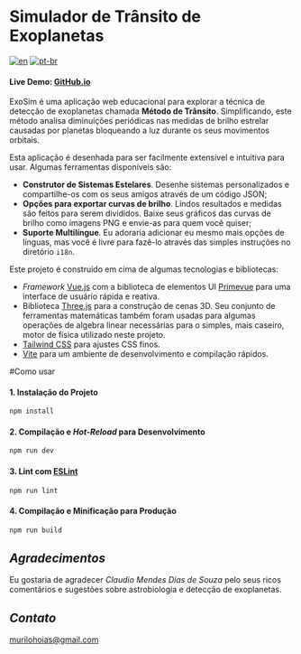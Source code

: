 # Simulador de Trânsito de Exoplanetas

[![en](https://img.shields.io/badge/lang-en-red.svg)](https://github.com/hoiast/ExoSim/blob/main/README.md)
[![pt-br](https://img.shields.io/badge/lang-pt--br-green.svg)](https://github.com/hoiast/ExoSim/blob/main/README.pt-br.md)

#### Live Demo: [GitHub.io](https://hoiast.github.io/ExoSim/) 

ExoSim é uma aplicação web educacional para explorar a técnica de detecção de exoplanetas chamada **Método de Trânsito**. Simplificando, este método analisa diminuições periódicas nas medidas de brilho estrelar causadas por planetas bloqueando a luz durante os seus movimentos orbitais.

Esta aplicação é desenhada para ser facilmente extensível e intuitiva para usar. Algumas ferramentas disponíveis são:

- **Construtor de Sistemas Estelares**. Desenhe sistemas personalizados e compartilhe-os com os seus amigos através de um código JSON;
- **Opções para exportar curvas de brilho**. Lindos resultados e medidas são feitos para serem divididos. Baixe seus gráficos das curvas de brilho como imagens PNG e envie-as para quem você quiser;
- **Suporte Multilíngue**. Eu adoraria adicionar eu mesmo mais opções de línguas, mas você é livre para fazê-lo através das simples instruções no diretório `i18n`.

Este projeto é construído em cima de algumas tecnologias e bibliotecas:

- _Framework_ [Vue.js](https://vuejs.org/) com a biblioteca de elementos UI [Primevue](https://primefaces.org/primevue/) para uma interface de usuário rápida e reativa.
- Biblioteca [Three.js](https://threejs.org/) para a construção de cenas 3D. Seu conjunto de ferramentas matemáticas também foram usadas para algumas operações de algebra linear necessárias para o simples, mais caseiro, motor de física utilizado neste projeto.
- [Tailwind CSS](https://tailwindcss.com/) para ajustes CSS finos.
- [Vite](https://vitejs.dev/) para um ambiente de desenvolvimento e compilação rápidos.

#Como usar

#### 1. Instalação do Projeto

```sh
npm install
```

#### 2. Compilação e _Hot-Reload_ para Desenvolvimento

```sh
npm run dev
```

#### 3. Lint com [ESLint](https://eslint.org/)

```sh
npm run lint
```

#### 4. Compilação e Minificação para Produção

```sh
npm run build
```

## _Agradecimentos_

Eu gostaria de agradecer _Claudio Mendes Dias de Souza_ pelo seus ricos comentários e sugestões sobre astrobiologia e detecção de exoplanetas.

## _Contato_

murilohoias@gmail.com
